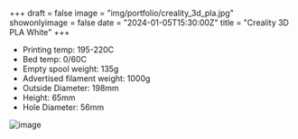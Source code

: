 +++
draft = false
image = "img/portfolio/creality_3d_pla.jpg"
showonlyimage = false
date = "2024-01-05T15:30:00Z"
title = "Creality 3D PLA White"
+++

-   Printing temp: 195-220C
-   Bed temp: 0/60C
-   Empty spool weight: 135g
-   Advertised filament weight: 1000g
-   Outside Diameter: 198mm
-   Height: 65mm
-   Hole Diameter: 56mm
<!--more-->

![image](/img/portfolio/creality_3d_pla.jpg)

